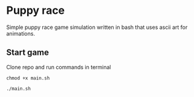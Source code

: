 # Puppy race

Simple puppy race game simulation written in bash that uses ascii art for animations.

## Start game

Clone repo and run commands in terminal

```
chmod +x main.sh

./main.sh
```


